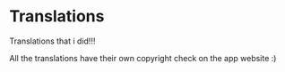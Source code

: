 Translations
============

Translations that i did!!!


All the translations have their own copyright check on the app website :)